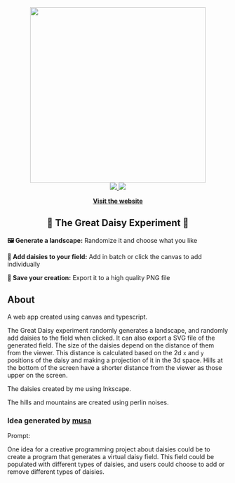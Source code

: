 

<div align="center">
  <span>
    <a href="https://daisy.halboth.dev/"><img width="400px" src="https://user-images.githubusercontent.com/19466053/201544393-3da5666a-4573-4b49-8523-3cf1a637c590.png" ></a>
  </span>
  
<div>
<a href="https://github.com/talitahalboth/The-Great-Daisy-Experiment/blob/main/LICENSE">
  <img src="https://img.shields.io/github/license/talitahalboth/The-Great-Daisy-Experiment?color=ec9267&style=flat-square">
</a>
<a href="https://github.com//talitahalboth/The-Great-Daisy-Experiment/stargazers">
  <img src="https://img.shields.io/github/stars/talitahalboth/The-Great-Daisy-Experiment?color=ec9267&style=flat-square">
</a>
   
</div>
    
[**Visit the website**](https://daisy.halboth.dev/) 

<h2>🌼 The Great Daisy Experiment 🌼</h2>
 
</div>


**🖼️ Generate a landscape:** Randomize it and choose what you like

**🌼 Add daisies to your field:** Add in batch or click the canvas to add individually

**💾 Save your creation:** Export it to a high quality PNG file 

[](https://user-images.githubusercontent.com/19466053/195704940-b0380d46-000a-4901-ba32-f0d08b4edce1.png)
[](https://user-images.githubusercontent.com/19466053/195705303-4da8d2c8-9df1-48a0-9bee-5d0a64da89f4.png)
[](https://user-images.githubusercontent.com/19466053/198846833-c4106bd6-25d4-4645-8b5e-0d6077c9b0b4.png)
[](https://user-images.githubusercontent.com/19466053/198850674-e20f9d6a-2c52-473c-9a6a-933f70f6ce89.png)
[](https://user-images.githubusercontent.com/19466053/199083635-970b0391-e0f5-4f8f-b541-064148427aed.png)
[](https://user-images.githubusercontent.com/19466053/199085839-7eb367eb-296d-4144-91f6-e76cd24cbf88.png)
[](https://user-images.githubusercontent.com/19466053/199351416-44094ec0-3263-460d-bcd0-d284e5d710cb.png)
[](https://user-images.githubusercontent.com/19466053/199751910-f7f74028-b8c1-4daa-8ba3-7b959b5668a5.png)
[](https://user-images.githubusercontent.com/19466053/199759255-46607521-211d-4932-a33a-8b9bc45c705c.png)
[](https://user-images.githubusercontent.com/19466053/201523451-d9a66a83-0b9a-457a-bfa3-cb04953c81be.png)
[](https://user-images.githubusercontent.com/19466053/201544393-3da5666a-4573-4b49-8523-3cf1a637c590.png)
[](https://user-images.githubusercontent.com/19466053/201544575-9be6396a-ac38-4630-971e-64d3ae15f094.png)





## About

 
A web app created using canvas and typescript.

The Great Daisy experiment randomly generates a landscape, and randomly add daisies to the field when clicked.  It can also export a SVG file of the generated field.
The size of the daisies depend on the distance of them from the viewer. This distance is calculated based on the 2d `x` and `y` positions of the daisy and making a projection of it in the 3d space. Hills at the bottom of the screen have a shorter distance from the viewer as those upper on the screen.

The daisies created by me using Inkscape.

The hills and mountains are created using perlin noises.




### Idea generated by [musa](https://musa.dikson.xyz/)
Prompt:

One idea for a creative programming project about daisies could be to create a program that generates a virtual daisy field. This field could be populated with different types of daisies, and users could choose to add or remove different types of daisies. 

